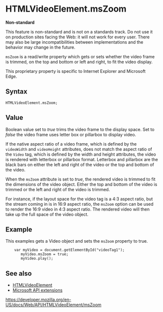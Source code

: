 HTMLVideoElement.msZoom
=======================

**Non-standard**

This feature is non-standard and is not on a standards track. Do not use it on production sites facing the Web: it will not work for every user. There may also be large incompatibilities between implementations and the behavior may change in the future.

`msZoom` is a read/write property which gets or sets whether the video frame is trimmed, on the top and bottom or left and right, to fit the video display.

This proprietary property is specific to Internet Explorer and Microsoft Edge.

Syntax
------

    HTMLVideoElement.msZoom;

Value
-----

Boolean value set to *true* trims the video frame to the display space. Set to *false* the video frame uses letter box or pillarbox to display video.

If the native aspect ratio of a video frame, which is defined by the `videoWidth` and `videoHeight` attributes, does not match the aspect ratio of the `Video` tag, which is defined by the width and height attributes, the video is rendered with letterbox or pillarbox format. Letterbox and pillarbox are the black bars on either the left and right of the video or the top and bottom of the video.

When the `msZoom` attribute is set to *true*, the rendered video is trimmed to fit the dimensions of the video object. Either the top and bottom of the video is trimmed or the left and right of the video is trimmed.

For instance, if the layout space for the video tag is a 4:3 aspect ratio, but the stream coming in is in 16:9 aspect ratio, the `msZoom` option can be used to render the 16:9 video in 4:3 aspect ratio. The rendered video will then take up the full space of the video object.

Example
-------

This examples gets a Video object and sets the `msZoom` property to true.

        var myVideo = document.getElementById("videoTag1");
           myVideo.msZoom = true;
           myVideo.play();

See also
--------

-   [HTMLVideoElement](../htmlvideoelement)
-   [Microsoft API extensions](../microsoft_extensions)

<a href="https://developer.mozilla.org/en-US/docs/Web/API/HTMLVideoElement/msZoom" class="_attribution-link">https://developer.mozilla.org/en-US/docs/Web/API/HTMLVideoElement/msZoom</a>
